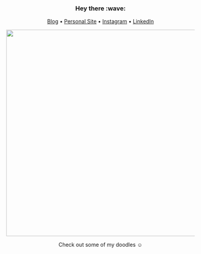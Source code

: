 <h3 align="center">Hey there :wave:</h3>

<p align="center">
  <a href="https://www.niallb.codes/" target="_blank">Blog</a> •
  <a href="https://nialldbarber.com/" target="_blank">Personal Site</a> •
  <a href="https://www.instagram.com/nialldbarber/" target="_blank">Instagram</a> •
  <a href="https://www.linkedin.com/in/niall-barber/" target="_blank">LinkedIn</a>
</p>

<div align="center">
  <a href="https://nialldbarber.com/" target="_blank">
    <img src="https://res.cloudinary.com/doxyfmuxf/image/upload/v1630487290/niall/Screenshot_2021-09-01_at_10.07.01_gxnoue.png" width="550px"  />
  </a>
<div>
  
Check out some of my doodles :relaxed:
